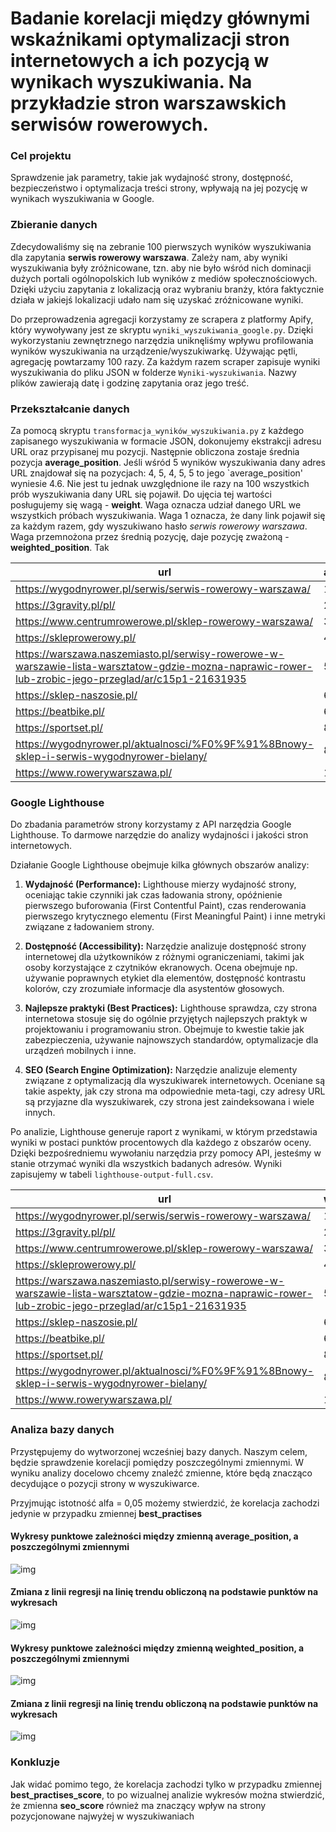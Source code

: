 # Badanie korelacji między głównymi wskaźnikami optymalizacji stron internetowych a ich pozycją w wynikach wyszukiwania. Na przykładzie stron warszawskich serwisów rowerowych.

### Cel projektu

Sprawdzenie jak parametry, takie jak wydajność strony, dostępność, bezpieczeństwo i optymalizacja treści strony, wpływają na jej pozycję w wynikach wyszukiwania w Google.

### Zbieranie danych

Zdecydowaliśmy się na zebranie 100 pierwszych wyników wyszukiwania dla zapytania **serwis rowerowy warszawa**. Zależy nam, aby wyniki wyszukiwania były zróżnicowane, tzn. aby nie było wśród nich dominacji dużych portali ogólnopolskich lub wyników z mediów społecznościowych. Dzięki użyciu zapytania z lokalizacją oraz wybraniu branży, która faktycznie działa w jakiejś lokalizacji udało nam się uzyskać zróżnicowane wyniki.

Do przeprowadzenia agregacji korzystamy ze scrapera z platformy Apify, który wywoływany jest ze skryptu `wyniki_wyszukiwania_google.py`. Dzięki wykorzystaniu zewnętrznego narzędzia uniknęliśmy wpływu profilowania wyników wyszukiwania na urządzenie/wyszukiwarkę. Używając pętli, agregację powtarzamy 100 razy. Za każdym razem scraper zapisuje wyniki wyszukiwania do pliku JSON w folderze `Wyniki-wyszukiwania`. Nazwy plików zawierają datę i godzinę zapytania oraz jego treść.

### Przekształcanie danych

Za pomocą skryptu `transformacja_wyników_wyszukiwania.py` z każdego zapisanego wyszukiwania w formacie JSON, dokonujemy ekstrakcji adresu URL oraz przypisanej mu pozycji. Następnie obliczona zostaje średnia pozycja **average_position**. Jeśli wśród 5 wyników wyszukiwania dany adres URL znajdował się na pozycjach: 4, 5, 4, 5, 5 to jego `average_position' wyniesie 4.6. Nie jest tu jednak uwzględnione ile razy na 100 wszystkich prób wyszukiwania dany URL się pojawił. Do ujęcia tej wartości posługujemy się wagą - **weight**. Waga oznacza udział danego URL we wszystkich próbach wyszukiwania. Waga 1 oznacza, że dany link pojawił się za każdym razem, gdy wyszukiwano hasło *serwis rowerowy warszawa*. Waga przemnożona przez średnią pozycję, daje pozycję zważoną - **weighted_position**. Tak 

|url                                                                                                                                                 |average_position|url_count|weight|weighted_position|
|----------------------------------------------------------------------------------------------------------------------------------------------------|----------------|---------|------|-----------------|
|https://wygodnyrower.pl/serwis/serwis-rowerowy-warszawa/                                                                                            |1               |100      |1     |1                |
|https://3gravity.pl/pl/                                                                                                                             |2.04            |100      |1     |2.04             |
|https://www.centrumrowerowe.pl/sklep-rowerowy-warszawa/                                                                                             |3.08            |100      |1     |3.08             |
|https://skleprowerowy.pl/                                                                                                                           |4.16            |100      |1     |4.16             |
|https://warszawa.naszemiasto.pl/serwisy-rowerowe-w-warszawie-lista-warsztatow-gdzie-mozna-naprawic-rower-lub-zrobic-jego-przeglad/ar/c15p1-21631935 |5.69            |100      |1     |5.69             |
|https://sklep-naszosie.pl/                                                                                                                          |6.36            |100      |1     |6.36             |
|https://beatbike.pl/                                                                                                                                |6.61            |100      |1     |6.61             |
|https://sportset.pl/                                                                                                                                |8.24            |100      |1     |8.24             |
|https://wygodnyrower.pl/aktualnosci/%F0%9F%91%8Bnowy-sklep-i-serwis-wygodnyrower-bielany/                                                           |8.76|99       |0.99  |8.8562           |
|https://www.rowerywarszawa.pl/                                                                                                                      |10.34           |100      |1     |10.34            |

### Google Lighthouse

Do zbadania parametrów strony korzystamy z API narzędzia Google Lighthouse. To darmowe narzędzie do analizy wydajności i jakości stron internetowych.

Działanie Google Lighthouse obejmuje kilka głównych obszarów analizy:

1. **Wydajność (Performance):** Lighthouse mierzy wydajność strony, oceniając takie czynniki jak czas ładowania strony, opóźnienie pierwszego buforowania (First Contentful Paint), czas renderowania pierwszego krytycznego elementu (First Meaningful Paint) i inne metryki związane z ładowaniem strony.

2. **Dostępność (Accessibility):** Narzędzie analizuje dostępność strony internetowej dla użytkowników z różnymi ograniczeniami, takimi jak osoby korzystające z czytników ekranowych. Ocena obejmuje np. używanie poprawnych etykiet dla elementów, dostępność kontrastu kolorów, czy zrozumiałe informacje dla asystentów głosowych.

3. **Najlepsze praktyki (Best Practices):** Lighthouse sprawdza, czy strona internetowa stosuje się do ogólnie przyjętych najlepszych praktyk w projektowaniu i programowaniu stron. Obejmuje to kwestie takie jak zabezpieczenia, używanie najnowszych standardów, optymalizacje dla urządzeń mobilnych i inne.

4. **SEO (Search Engine Optimization):** Narzędzie analizuje elementy związane z optymalizacją dla wyszukiwarek internetowych. Oceniane są takie aspekty, jak czy strona ma odpowiednie meta-tagi, czy adresy URL są przyjazne dla wyszukiwarek, czy strona jest zaindeksowana i wiele innych.

Po analizie, Lighthouse generuje raport z wynikami, w którym przedstawia wyniki w postaci punktów procentowych dla każdego z obszarów oceny. Dzięki bezpośredniemu wywołaniu narzędzia przy pomocy API, jesteśmy w stanie otrzymać wyniki dla wszystkich badanych adresów. Wyniki zapisujemy w tabeli `lighthouse-output-full.csv`.

|url                                                                                                                                                 |weighted_position|performance_score|best_practices_score|accessibility_score|seo_score|
|----------------------------------------------------------------------------------------------------------------------------------------------------|-----------------|-----------------|--------------------|-------------------|---------|
|https://wygodnyrower.pl/serwis/serwis-rowerowy-warszawa/                                                                                            |1                |0.95             |0.96                |0.79               |0.92     |
|https://3gravity.pl/pl/                                                                                                                             |2.04             |0.81             |0.96                |0.95               |1        |
|https://www.centrumrowerowe.pl/sklep-rowerowy-warszawa/                                                                                             |3.08             |0.66             |1                   |0.75               |1        |
|https://skleprowerowy.pl/                                                                                                                           |4.16             |0.56             |0.96                |0.8                |1        |
|https://warszawa.naszemiasto.pl/serwisy-rowerowe-w-warszawie-lista-warsztatow-gdzie-mozna-naprawic-rower-lub-zrobic-jego-przeglad/ar/c15p1-21631935 |5.69             |0.71             |0.74                |0.96               |1        |
|https://sklep-naszosie.pl/                                                                                                                          |6.36             |0.89             |0.96                |0.75               |0.92     |
|https://beatbike.pl/                                                                                                                                |6.61             |0.77             |0.96                |0.75               |0.92     |
|https://sportset.pl/                                                                                                                                |8.24             |0.79             |0.78                |0.76               |1        |
|https://wygodnyrower.pl/aktualnosci/%F0%9F%91%8Bnowy-sklep-i-serwis-wygodnyrower-bielany/                                                           |8.8562           |0.91             |0.96                |0.83               |0.83     |
|https://www.rowerywarszawa.pl/                                                                                                                      |10.34            |0.56             |0.96                |0.81               |1        |

### Analiza bazy danych

Przystępujemy do wytworzonej wcześniej bazy danych. Naszym celem, będzie sprawdzenie korelacji pomiędzy poszczególnymi zmiennymi. W wyniku analizy docelowo chcemy znaleźć zmienne, które będą znacząco decydujące o pozycji strony w wyszukiwarce.

Przyjmując istotność alfa = 0,05 możemy stwierdzić, że korelacja zachodzi jedynie w przypadku zmiennej **best_practises**

#### Wykresy punktowe zależności między zmienną average_position, a poszczególnymi zmiennymi

![img](Wykresy/average_position-regression-line.png)

#### Zmiana z linii regresji na linię trendu obliczoną na podstawie punktów na wykresach

![img](Wykresy/average_position-trend-line.png)

#### Wykresy punktowe zależności między zmienną weighted_position, a poszczególnymi zmiennymi

![img](Wykresy/weighted_position-regression-line.png)

#### Zmiana z linii regresji na linię trendu obliczoną na podstawie punktów na wykresach

![img](Wykresy/weighted_position-trend-line.png)

### Konkluzje

Jak widać pomimo tego, że korelacja zachodzi tylko w przypadku zmiennej **best_practises_score**, to po wizualnej analizie wykresów można stwierdzić, że zmienna **seo_score** również ma znaczący wpływ na strony pozycjonowane najwyżej w wyszukiwaniach
